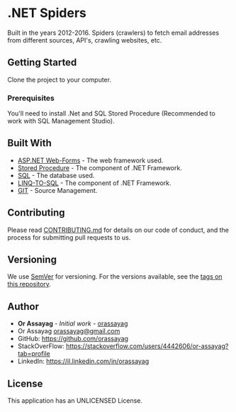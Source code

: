 # .NET Spiders

Built in the years 2012-2016. Spiders (crawlers) to fetch email addresses from different sources, API's, crawling websites, etc.

## Getting Started

Clone the project to your computer.

### Prerequisites

You'll need to install .Net and SQL Stored Procedure (Recommended to work with SQL Management Studio).

## Built With

* [ASP.NET Web-Forms](https://www.asp.net/web-forms) - The web framework used.
* [Stored Procedure](https://docs.microsoft.com/en-us/sql/relational-databases/stored-procedures/create-a-stored-procedure?view=sql-server-2017) - The component of .NET Framework.
* [SQL](https://azure.microsoft.com/en-us/services/sql-database/) - The database used.
* [LINQ-TO-SQL](https://docs.microsoft.com/en-us/dotnet/framework/data/adonet/sql/linq/) - The component of .NET Framework.
* [GIT](https://git-scm.com/) - Source Management.

## Contributing

Please read [CONTRIBUTING.md](https://gist.github.com/PurpleBooth/b24679402957c63ec426) for details on our code of conduct, and the process for submitting pull requests to us.

## Versioning

We use [SemVer](http://semver.org/) for versioning. For the versions available, see the [tags on this repository](https://github.com/your/project/tags).

## Author

* **Or Assayag** - *Initial work* - [orassayag](https://github.com/orassayag)
* Or Assayag <orassayag@gmail.com>
* GitHub: https://github.com/orassayag
* StackOverFlow: https://stackoverflow.com/users/4442606/or-assayag?tab=profile
* LinkedIn: https://il.linkedin.com/in/orassayag

## License

This application has an UNLICENSED License.